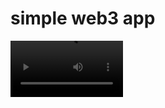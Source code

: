 # simple web3 app


<video src='https://github.com/danial2026/simple-web3-app/blob/main/screen-record.gif' width=180/>